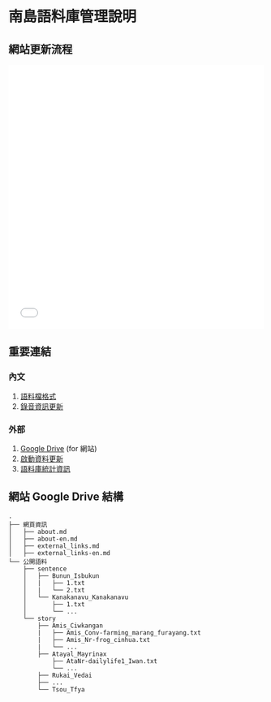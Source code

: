 南島語料庫管理說明
=================


## 網站更新流程

<embed src="_media/data_update_flow.pdf#view=FitH&scrollbar=1&toolbar=0&navpanes=0" width="100%" height="520" type="application/pdf">


## 重要連結

### 內文

1. [語料檔格式][textFormat]
2. [錄音資訊更新][timeFormat]

### 外部

1. [Google Drive][GD] (for 網站)
2. [啟動資料更新][corpUpdate]
3. [語料庫統計資訊][corpStats]


[GD]: https://drive.google.com/drive/folders/157b3nuLmqqZZrXzw0MOas_l3s6MWnK7Q
[corpUpdate]: https://cdocs.netlify.app/#/update
[textFormat]: corpus_file
[timeFormat]: iu_file
[corpStats]: https://yongfu.name/glossParser/meta/



## 網站 Google Drive 結構

```tree
.
├── 網頁資訊
│   ├── about.md
│   ├── about-en.md
│   ├── external_links.md
│   ├── external_links-en.md
└── 公開語料
    ├── sentence
    │   ├── Bunun_Isbukun
    │   |   ├── 1.txt
    │   |   └── 2.txt
    │   └── Kanakanavu_Kanakanavu
    │       ├── 1.txt
    │       └── ...
    └── story
        ├── Amis_Ciwkangan
        |   ├── Amis_Conv-farming_marang_furayang.txt
        |   ├── Amis_Nr-frog_cinhua.txt
        |   └── ...
        ├── Atayal_Mayrinax
            ├── AtaNr-dailylife1_Iwan.txt
            └── ...
        ├── Rukai_Vedai
        ├── ...
        └── Tsou_Tfya
```